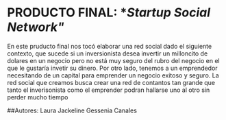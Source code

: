 # PRODUCTO FINAL:  **Startup Social Network"*
En este pruducto final nos tocó elaborar una red social dado el siguiente contexto, que sucede si un inversionista desea invertir un milloncito de dolares en un negocio pero no está muy seguro del rubro del negocio en el que le gustaría invetir su dinero. Por otro lado, tenemos a un emprendedor necesitando de un capital para emprender un negocio exitoso y seguro. La red social que creamos busca crear una red de contantos tan grande que tanto el inverisonista como el emprender podran hallarse uno al otro sin perder mucho tiempo  



##Autores:
Laura 
Jackeline Gessenia Canales